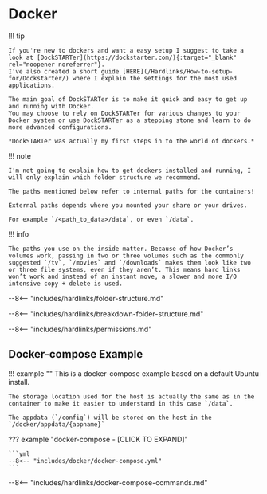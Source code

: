 # Docker

!!! tip

    If you're new to dockers and want a easy setup I suggest to take a look at [DockSTARTer](https://dockstarter.com/){:target="_blank" rel="noopener noreferrer"}.
    I've also created a short guide [HERE](/Hardlinks/How-to-setup-for/Dockstarter/) where I explain the settings for the most used applications.

    The main goal of DockSTARTer is to make it quick and easy to get up and running with Docker.
    You may choose to rely on DockSTARTer for various changes to your Docker system or use DockSTARTer as a stepping stone and learn to do more advanced configurations.

    *DockSTARTer was actually my first steps in to the world of dockers.*

!!! note

    I'm not going to explain how to get dockers installed and running, I will only explain which folder structure we recommend.

    The paths mentioned below refer to internal paths for the containers!

    External paths depends where you mounted your share or your drives.

    For example `/<path_to_data>/data`, or even `/data`.

!!! info

    The paths you use on the inside matter. Because of how Docker’s volumes work, passing in two or three volumes such as the commonly suggested `/tv`, `/movies` and `/downloads` makes them look like two or three file systems, even if they aren’t. This means hard links won’t work and instead of an instant move, a slower and more I/O intensive copy + delete is used.

--8<-- "includes/hardlinks/folder-structure.md"

--8<-- "includes/hardlinks/breakdown-folder-structure.md"

--8<-- "includes/hardlinks/permissions.md"

## Docker-compose Example

!!! example ""
    This is a docker-compose example based on a default Ubuntu install.

    The storage location used for the host is actually the same as in the container to make it easier to understand in this case `/data`.

    The appdata (`/config`) will be stored on the host in the `/docker/appdata/{appname}`

??? example "docker-compose - [CLICK TO EXPAND]"

    ```yml
    --8<-- "includes/docker/docker-compose.yml"
    ```

--8<-- "includes/hardlinks/docker-compose-commands.md"

